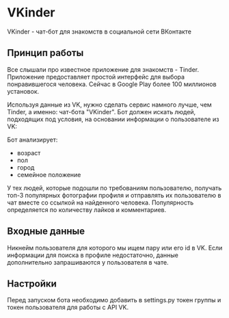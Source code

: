 # VKinder

VKinder - чат-бот для знакомств в социальной сети ВКонтакте


## Принцип работы
Все слышали про известное приложение для знакомств - Tinder. Приложение предоставляет простой интерфейс для выбора понравившегося человека. Сейчас в Google Play более 100 миллионов установок.

Используя данные из VK, нужно сделать сервис намного лучше, чем Tinder, а именно: чат-бота "VKinder". Бот должен искать людей, подходящих под условия, на основании информации о пользователе из VK:

Бот анализирует:
- возраст
- пол
- город
- семейное положение

У тех людей, которые подошли по требованиям пользователю, получать топ-3 популярных фотографии профиля и отправлять их пользователю в чат вместе со ссылкой на найденного человека. Популярность определяется по количеству лайков и комментариев.


## Входные данные
Никнейм пользователя для которого мы ищем пару или его id в VK.
Если информации для поиска в профиле недостаточно, данные дополнительно запрашиваются у пользователя в чате.


## Настройки
Перед запуском бота необходимо добавить в settings.py токен группы и токен пользователя для работы с API VK.
